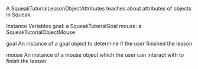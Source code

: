 A SqueakTutorialLessonObjectAttributes teaches about attributes of objects in Squeak.

Instance Variables
	goal:		a SqueakTutorialGoal
	mouse:		a SqueakTutorialObjectMouse

goal
	An instance of a goal object to determine if the user finished the lesson

mouse
	An instance of a mouse object which the user can interact with to finish the lesson
